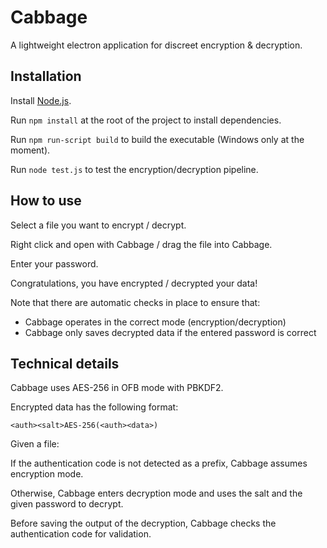 # Cabbage

A lightweight electron application for discreet encryption & decryption.

## Installation

Install [Node.js](https://nodejs.org/en/download/).

Run `npm install` at the root of the project to install dependencies.

Run `npm run-script build` to build the executable (Windows only at the moment).

Run `node test.js` to test the encryption/decryption pipeline.

## How to use

Select a file you want to encrypt / decrypt.

Right click and open with Cabbage / drag the file into Cabbage.

Enter your password.

Congratulations, you have encrypted / decrypted your data!

Note that there are automatic checks in place to ensure that:

- Cabbage operates in the correct mode (encryption/decryption)
- Cabbage only saves decrypted data if the entered password is correct

## Technical details

Cabbage uses AES-256 in OFB mode with PBKDF2.

Encrypted data has the following format:

`<auth><salt>AES-256(<auth><data>)`

Given a file:

If the authentication code is not detected as a prefix, Cabbage assumes encryption mode.

Otherwise, Cabbage enters decryption mode and uses the salt and the given password to decrypt.

Before saving the output of the decryption, Cabbage checks the authentication code for validation.
